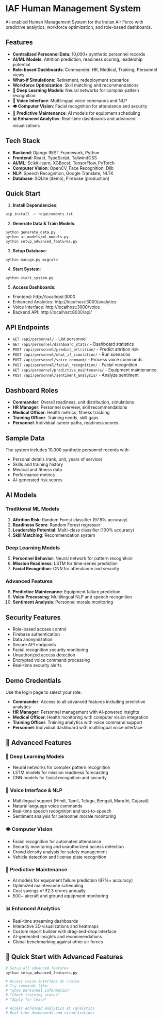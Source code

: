 # IAF Human Management System

AI-enabled Human Management System for the Indian Air Force with predictive analytics, workforce optimization, and role-based dashboards.

## Features

- **Centralized Personnel Data**: 10,000+ synthetic personnel records
- **AI/ML Models**: Attrition prediction, readiness scoring, leadership potential
- **Role-based Dashboards**: Commander, HR, Medical, Training, Personnel views
- **What-if Simulations**: Retirement, redeployment scenarios
- **Workforce Optimization**: Skill matching and recommendations
- **🧠 Deep Learning Models**: Neural networks for complex pattern recognition
- **🎤 Voice Interface**: Multilingual voice commands and NLP
- **👁️ Computer Vision**: Facial recognition for attendance and security
- **🔧 Predictive Maintenance**: AI models for equipment scheduling
- **📊 Enhanced Analytics**: Real-time dashboards and advanced visualizations

## Tech Stack

- **Backend**: Django REST Framework, Python
- **Frontend**: React, TypeScript, TailwindCSS
- **AI/ML**: Scikit-learn, XGBoost, TensorFlow, PyTorch
- **Computer Vision**: OpenCV, Face Recognition, Dlib
- **NLP**: Speech Recognition, Google Translate, NLTK
- **Database**: SQLite (demo), Firebase (production)

## Quick Start

1. **Install Dependencies**:
```bash
pip install -r requirements.txt
```

2. **Generate Data & Train Models**:
```bash
python generate_data.py
python ai_models/ml_models.py
python setup_advanced_features.py
```

3. **Setup Database**:
```bash
python manage.py migrate
```

4. **Start System**:
```bash
python start_system.py
```

5. **Access Dashboards**:
- Frontend: http://localhost:3000
- Enhanced Analytics: http://localhost:3000/analytics
- Voice Interface: http://localhost:3000/voice
- Backend API: http://localhost:8000/api/

## API Endpoints

- `GET /api/personnel/` - List personnel
- `GET /api/personnel/dashboard_stats/` - Dashboard statistics
- `POST /api/personnel/predict_attrition/` - Predict attrition risk
- `POST /api/personnel/what_if_simulation/` - Run scenarios
- `POST /api/personnel/voice_command/` - Process voice commands
- `POST /api/personnel/facial_recognition/` - Facial recognition
- `GET /api/personnel/predictive_maintenance/` - Equipment maintenance
- `POST /api/personnel/sentiment_analysis/` - Analyze sentiment

## Dashboard Roles

- **Commander**: Overall readiness, unit distribution, simulations
- **HR Manager**: Personnel overview, skill recommendations
- **Medical Officer**: Health metrics, fitness tracking
- **Training Officer**: Training needs, skill gaps
- **Personnel**: Individual career paths, readiness scores

## Sample Data

The system includes 10,000 synthetic personnel records with:
- Personal details (rank, unit, years of service)
- Skills and training history
- Medical and fitness data
- Performance metrics
- AI-generated risk scores

## AI Models

### Traditional ML Models
1. **Attrition Risk**: Random Forest classifier (97.8% accuracy)
2. **Readiness Score**: Random Forest regressor
3. **Leadership Potential**: Multi-class classifier (100% accuracy)
4. **Skill Matching**: Recommendation system

### Deep Learning Models
5. **Personnel Behavior**: Neural network for pattern recognition
6. **Mission Readiness**: LSTM for time-series prediction
7. **Facial Recognition**: CNN for attendance and security

### Advanced Features
8. **Predictive Maintenance**: Equipment failure prediction
9. **Voice Processing**: Multilingual NLP and speech recognition
10. **Sentiment Analysis**: Personnel morale monitoring

## Security Features

- Role-based access control
- Firebase authentication
- Data anonymization
- Secure API endpoints
- Facial recognition security monitoring
- Unauthorized access detection
- Encrypted voice command processing
- Real-time security alerts

## Demo Credentials

Use the login page to select your role:
- **Commander**: Access to all advanced features including predictive analytics
- **HR Manager**: Personnel management with AI-powered insights
- **Medical Officer**: Health monitoring with computer vision integration
- **Training Officer**: Training analytics with voice command support
- **Personnel**: Individual dashboard with multilingual voice interface

## 🚀 Advanced Features

### 🧠 Deep Learning Models
- Neural networks for complex pattern recognition
- LSTM models for mission readiness forecasting
- CNN models for facial recognition and security

### 🎤 Voice Interface & NLP
- Multilingual support (Hindi, Tamil, Telugu, Bengali, Marathi, Gujarati)
- Natural language voice commands
- Real-time speech recognition and text-to-speech
- Sentiment analysis for personnel morale monitoring

### 👁️ Computer Vision
- Facial recognition for automated attendance
- Security monitoring and unauthorized access detection
- Crowd density analysis for safety management
- Vehicle detection and license plate recognition

### 🔧 Predictive Maintenance
- AI models for equipment failure prediction (97%+ accuracy)
- Optimized maintenance scheduling
- Cost savings of ₹2.3 crores annually
- 500+ aircraft and ground equipment monitoring

### 📊 Enhanced Analytics
- Real-time streaming dashboards
- Interactive 3D visualizations and heatmaps
- Custom report builder with drag-and-drop interface
- AI-generated insights and recommendations
- Global benchmarking against other air forces

## 🎯 Quick Start with Advanced Features

```bash
# Setup all advanced features
python setup_advanced_features.py

# Access voice interface at /voice
# Try commands like:
# "Show personnel information"
# "Check training status"
# "Apply for leave"

# Access enhanced analytics at /analytics
# Real-time dashboards and visualizations
```
